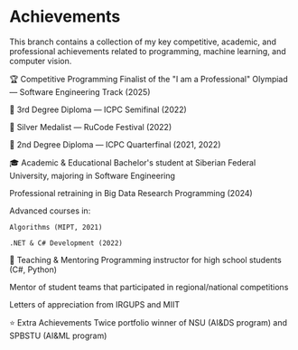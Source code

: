 # Achievements

This branch contains a collection of my key competitive, academic, and professional achievements related to programming, machine learning, and computer vision.


🏆 Competitive Programming
Finalist of the "I am a Professional" Olympiad — Software Engineering Track (2025)

  🥉 3rd Degree Diploma — ICPC Semifinal (2022)

  🥈 Silver Medalist — RuCode Festival (2022)

  🥈 2nd Degree Diploma — ICPC Quarterfinal (2021, 2022)

🎓 Academic & Educational
  Bachelor's student at Siberian Federal University, majoring in Software Engineering

  Professional retraining in Big Data Research Programming (2024)

  Advanced courses in:

    Algorithms (MIPT, 2021)

    .NET & C# Development (2022)

💼 Teaching & Mentoring
  Programming instructor for high school students (C#, Python)

  Mentor of student teams that participated in regional/national competitions

  Letters of appreciation from IRGUPS and MIIT

⭐ Extra Achievements
  Twice portfolio winner of NSU (AI&DS program) and SPBSTU (AI&ML program)
